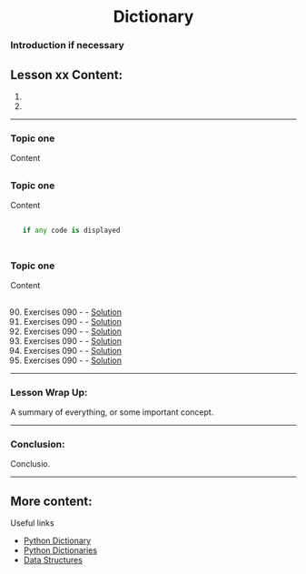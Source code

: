 <div align="center">
  
# Dictionary

</div>

### Introduction if necessary

##

## Lesson xx Content:
1. []()
2. []()

---

### Topic one

Content

##

### Topic one

Content

```python
   
   if any code is displayed
    
```
    
##

### Topic one

Content

##

90. Exercises 090 -  - [Solution]()
91. Exercises 090 -  - [Solution]()
92. Exercises 090 -  - [Solution]()
93. Exercises 090 -  - [Solution]()
94. Exercises 090 -  - [Solution]()
95. Exercises 090 -  - [Solution]()

---

### Lesson Wrap Up:

A summary of everything, or some important concept.

---
      
### Conclusion:

Conclusio.

---

## More content:

Useful links

- [Python Dictionary](https://www.programiz.com/python-programming/dictionary)
- [Python Dictionaries](https://www.w3schools.com/python/python_dictionaries.asp)
- [Data Structures](https://docs.python.org/3/tutorial/datastructures.html)
